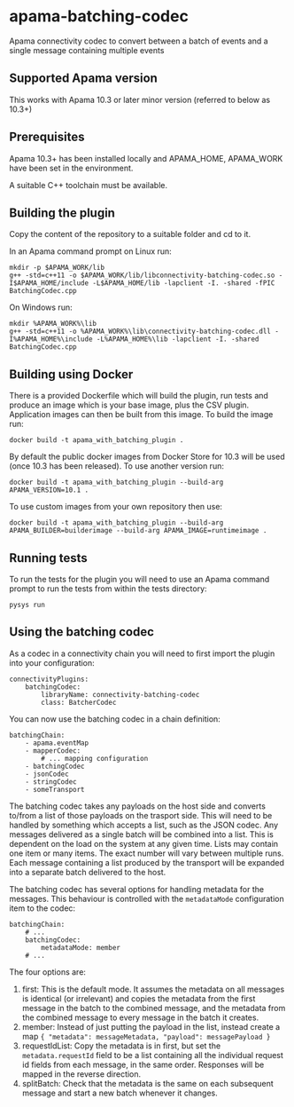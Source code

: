# apama-batching-codec

Apama connectivity codec to convert between a batch of events and a single message containing multiple events

## Supported Apama version

This works with Apama 10.3 or later minor version (referred to below as 10.3+)

## Prerequisites

Apama 10.3+ has been installed locally and APAMA_HOME, APAMA_WORK have been set in the environment.

A suitable C++ toolchain must be available.

## Building the plugin

Copy the content of the repository to a suitable folder and cd to it.

In an Apama command prompt on Linux run:

    mkdir -p $APAMA_WORK/lib
    g++ -std=c++11 -o $APAMA_WORK/lib/libconnectivity-batching-codec.so -I$APAMA_HOME/include -L$APAMA_HOME/lib -lapclient -I. -shared -fPIC BatchingCodec.cpp

On Windows run:

    mkdir %APAMA_WORK%\lib
    g++ -std=c++11 -o %APAMA_WORK%\lib\connectivity-batching-codec.dll -I%APAMA_HOME%\include -L%APAMA_HOME%\lib -lapclient -I. -shared BatchingCodec.cpp

## Building using Docker

There is a provided Dockerfile which will build the plugin, run tests and produce an image which is your base image, plus the CSV plugin. Application images can then be built from this image. To build the image run:

    docker build -t apama_with_batching_plugin .

By default the public docker images from Docker Store for 10.3 will be used (once 10.3 has been released). To use another version run:

    docker build -t apama_with_batching_plugin --build-arg APAMA_VERSION=10.1 .

To use custom images from your own repository then use:

    docker build -t apama_with_batching_plugin --build-arg APAMA_BUILDER=builderimage --build-arg APAMA_IMAGE=runtimeimage .

## Running tests

To run the tests for the plugin you will need to use an Apama command prompt to run the tests from within the tests directory:

    pysys run

## Using the batching codec

As a codec in a connectivity chain you will need to first import the plugin into your configuration:

    connectivityPlugins:
        batchingCodec:
            libraryName: connectivity-batching-codec
            class: BatcherCodec

You can now use the batching codec in a chain definition:

    batchingChain:
        - apama.eventMap
        - mapperCodec:
            # ... mapping configuration
        - batchingCodec
        - jsonCodec
        - stringCodec
        - someTransport

The batching codec takes any payloads on the host side and converts to/from a list of those payloads on the trasport side. This will need to be handled by something which accepts a list, such as the JSON codec. Any messages delivered as a single batch will be combined into a list. This is dependent on the load on the system at any given time. Lists may contain one item or many items. The exact number will vary between multiple runs. Each message containing a list produced by the transport will be expanded into a separate batch delivered to the host.

The batching codec has several options for handling metadata for the messages. This behaviour is controlled with the `metadataMode` configuration item to the codec:

    batchingChain:
        # ...
        batchingCodec:
            metadataMode: member
        # ...

The four options are:

1. first: This is the default mode. It assumes the metadata on all messages is identical (or irrelevant) and copies the metadata from the first message in the batch to the combined message, and the metadata from the combined message to every message in the batch it creates.
2. member: Instead of just putting the payload in the list, instead create a map `{ "metadata": messageMetadata, "payload": messagePayload }`
3. requestIdList: Copy the metadata is in first, but set the `metadata.requestId` field to be a list containing all the individual request id fields from each message, in the same order. Responses will be mapped in the reverse direction.
4. splitBatch: Check that the metadata is the same on each subsequent message and start a new batch whenever it changes.
